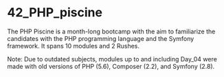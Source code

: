 # 42_PHP_piscine
The PHP Piscine is a month-long bootcamp with the aim to familiarize the candidates with the PHP programming language and the Symfony framework. It spans 10 modules and 2 Rushes.

Note: Due to outdated subjects, modules up to and including Day_04 were made with old versions of PHP (5.6), Composer (2.2), and Symfony (2.8).
